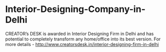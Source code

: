# Interior-Designing-Company-in-Delhi
CREATOR’s DESK is awarded in Interior Designing Firm in Delhi and has potential to completely transform any home/office into its best version. For more details - http://www.creatorsdesk.in/interior-designing-firm-in-delhi
